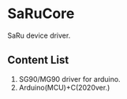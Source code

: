 # SaRuCore
SaRu device driver.


## Content List

1. SG90/MG90 driver for arduino. 
2. Arduino(MCU)+C(2020ver.)